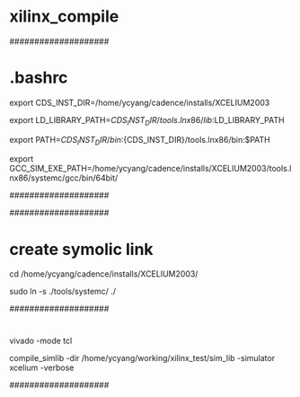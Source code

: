 # xilinx_compile

####################
# .bashrc

export CDS_INST_DIR=/home/ycyang/cadence/installs/XCELIUM2003

export LD_LIBRARY_PATH=${CDS_INST_DIR}/tools.lnx86/lib:$LD_LIBRARY_PATH

export PATH=${CDS_INST_DIR}/bin:${CDS_INST_DIR}/tools.lnx86/bin:$PATH

export GCC_SIM_EXE_PATH=/home/ycyang/cadence/installs/XCELIUM2003/tools.lnx86/systemc/gcc/bin/64bit/

####################

####################
# create symolic link 
cd /home/ycyang/cadence/installs/XCELIUM2003/

sudo ln -s ./tools/systemc/ ./

####################
# 
vivado -mode tcl 

compile_simlib -dir /home/ycyang/working/xilinx_test/sim_lib -simulator xcelium -verbose 

####################




